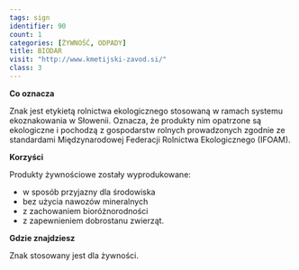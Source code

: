 ```yaml
---
tags: sign
identifier: 90
count: 1
categories: [ŻYWNOŚĆ, ODPADY]
title: BIODAR
visit: "http://www.kmetijski-zavod.si/"
class: 3
---
```

**Co oznacza**

Znak jest etykietą rolnictwa ekologicznego stosowaną w ramach systemu ekoznakowania w Słowenii. Oznacza, że produkty nim opatrzone są ekologiczne i pochodzą z gospodarstw rolnych prowadzonych zgodnie ze standardami Międzynarodowej Federacji Rolnictwa Ekologicznego (IFOAM).

**Korzyści**

Produkty żywnościowe zostały wyprodukowane:

- w sposób przyjazny dla środowiska
- bez użycia nawozów mineralnych
- z zachowaniem bioróżnorodności
- z zapewnieniem dobrostanu zwierząt.
 	
**Gdzie znajdziesz**

Znak stosowany jest dla żywności.
